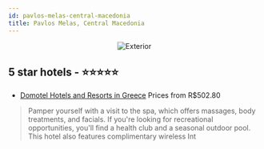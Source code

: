 ```yaml
---
id: pavlos-melas-central-macedonia
title: Pavlos Melas, Central Macedonia
---
```


<center><img src="https://i.travelapi.com/hotels/2000000/1280000/1273900/1273893/a702d062_z.jpg" alt="Exterior" /></center>


##  5 star hotels - ⭐️⭐️⭐️⭐️⭐️

-    [Domotel Hotels and Resorts in Greece](https://us.hurb.com/hotels/pavlos-melas/domotel-hotels-and-resorts-in-greece-JNP-JP01989H?cmp=18055) Prices from R$502.80
   > Pamper yourself with a visit to the spa, which offers massages, body treatments, and facials. If you're looking for recreational opportunities, you'll find a health club and a seasonal outdoor pool. This hotel also features complimentary wireless Int
